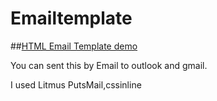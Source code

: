 # Emailtemplate

##[HTML Email Template demo](https://chrisxiang888.github.io/Emailtemplate/)

You can sent this by Email to outlook and gmail.

I used Litmus PutsMail,cssinline
